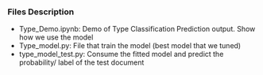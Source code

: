 ### Files Description

- Type_Demo.ipynb: Demo of Type Classification Prediction output. Show how we use the model
- Type_model.py: File that train the model (best model that we tuned)
- type_model_test.py: Consume the fitted model and predict the probability/ label of the test document
